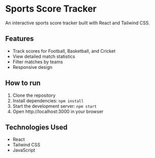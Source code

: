 # Sports Score Tracker

An interactive sports score tracker built with React and Tailwind CSS.

## Features
- Track scores for Football, Basketball, and Cricket
- View detailed match statistics
- Filter matches by teams
- Responsive design

## How to run
1. Clone the repository
2. Install dependencies: `npm install`
3. Start the development server: `npm start`
4. Open http://localhost:3000 in your browser

## Technologies Used
- React
- Tailwind CSS
- JavaScript
